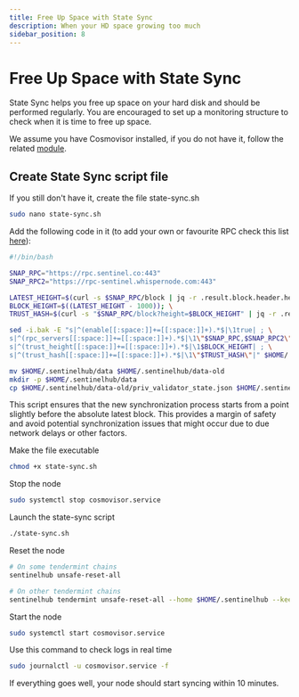 ```yaml
---
title: Free Up Space with State Sync
description: When your HD space growing too much
sidebar_position: 8
---
```


# Free Up Space with State Sync

State Sync helps you free up space on your hard disk and should be performed regularly. You are encouraged to set up a monitoring structure to check when it is time to free up space.

We assume you have Cosmovisor installed, if you do not have it, follow the related [module](/docs/category/cosmovisor).

## Create State Sync script file

If you still don't have it, create the file state-sync.sh

```bash
sudo nano state-sync.sh
```

Add the following code in it (to add your own or favourite RPC check this list [here](https://cosmos.directory/sentinel/nodes)):

```bash title=state-sinc.sh
#!/bin/bash

SNAP_RPC="https://rpc.sentinel.co:443"
SNAP_RPC2="https://rpc-sentinel.whispernode.com:443"

LATEST_HEIGHT=$(curl -s $SNAP_RPC/block | jq -r .result.block.header.height); \
BLOCK_HEIGHT=$((LATEST_HEIGHT - 1000)); \
TRUST_HASH=$(curl -s "$SNAP_RPC/block?height=$BLOCK_HEIGHT" | jq -r .result.block_id.hash)

sed -i.bak -E "s|^(enable[[:space:]]+=[[:space:]]+).*$|\1true| ; \
s|^(rpc_servers[[:space:]]+=[[:space:]]+).*$|\1\"$SNAP_RPC,$SNAP_RPC2\"| ; \
s|^(trust_height[[:space:]]+=[[:space:]]+).*$|\1$BLOCK_HEIGHT| ; \
s|^(trust_hash[[:space:]]+=[[:space:]]+).*$|\1\"$TRUST_HASH\"|" $HOME/.sentinelhub/config/config.toml

mv $HOME/.sentinelhub/data $HOME/.sentinelhub/data-old
mkdir -p $HOME/.sentinelhub/data
cp $HOME/.sentinelhub/data-old/priv_validator_state.json $HOME/.sentinelhub/data
```

This script ensures that the new synchronization process starts from a point slightly before the absolute latest block. This provides a margin of safety and avoid potential synchronization issues that might occur due to due network delays or other factors.

Make the file executable

```bash
chmod +x state-sync.sh
```

Stop the node

```bash
sudo systemctl stop cosmovisor.service
```

Launch the state-sync script

```bash
./state-sync.sh
```

Reset the node

```bash
# On some tendermint chains
sentinelhub unsafe-reset-all

# On other tendermint chains
sentinelhub tendermint unsafe-reset-all --home $HOME/.sentinelhub --keep-addr-book
```

Start the node

```bash
sudo systemctl start cosmovisor.service
```

Use this command to check logs in real time

```bash
sudo journalctl -u cosmovisor.service -f
```

If everything goes well, your node should start syncing within 10 minutes.